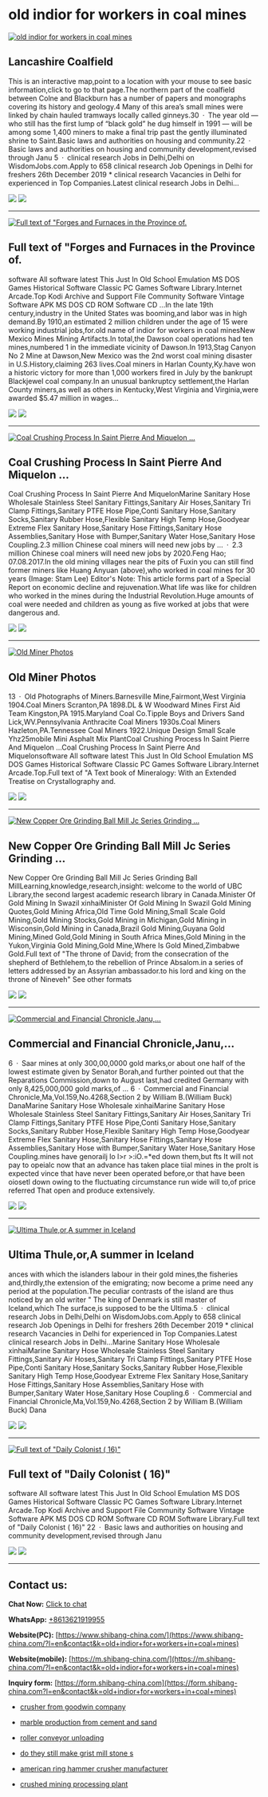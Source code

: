 # old indior for workers in coal mines

<a href="https://swt.shibang-china.com/?l=en&img&k=old+indior+for+workers+in+coal+mines" target="_blank">![old indior for workers in coal mines](http://static.shibang-china.com/all-800x300/28.jpg)</a>

## Lancashire Coalfield
This is an interactive map,point to a location with your mouse to see basic information,click to go to that page.The northern part of the coalfield between Colne and Blackburn has a number of papers and monographs covering its history and geology.4 Many of this area’s small mines were linked by chain hauled tramways locally called ginneys.30&ensp;&#0183;&ensp;The year old — who still has the first lump of “black gold” he dug himself in 1991 — will be among some 1,400 miners to make a final trip past the gently illuminated shrine to Saint.Basic laws and authorities on housing and community.22&ensp;&#0183;&ensp;Basic laws and authorities on housing and community development,revised through Janu 5&ensp;&#0183;&ensp;clinical research Jobs in Delhi,Delhi on WisdomJobs.com.Apply to 658 clinical research Job Openings in Delhi for freshers 26th December 2019 * clinical research Vacancies in Delhi for experienced in Top Companies.Latest clinical research Jobs in Delhi…


<a href="https://whatsapp.shibangsoft.com/WhatsApp.php" target="_blank" title="WhatsApp">![](http://static.shibang-china.com/icon/whatsapp.png)</a> <a href="https://swt.shibang-china.com/?l=en&icon&k=old+indior+for+workers+in+coal+mines" target="_blank">![](http://static.shibang-china.com/icon/chat-en.png)</a>

---

<a href="https://swt.shibang-china.com/?l=en&img&k=old+indior+for+workers+in+coal+mines" target="_blank">![Full text of &quot;Forges and Furnaces in the Province of.](http://static.shibang-china.com/all-800x300/537.jpg)</a>

## Full text of &quot;Forges and Furnaces in the Province of.
software All software latest This Just In Old School Emulation MS DOS Games Historical Software Classic PC Games Software Library.Internet Arcade.Top Kodi Archive and Support File Community Software Vintage Software APK MS DOS CD ROM Software CD …In the late 19th century,industry in the United States was booming,and labor was in high demand.By 1910,an estimated 2 million children under the age of 15 were working industrial jobs,for.old name of indior for workers in coal minesNew Mexico Mines Mining Artifacts.In total,the Dawson coal operations had ten mines,numbered 1 in the immediate vicinity of Dawson.In 1913,Stag Canyon No 2 Mine at Dawson,New Mexico was the 2nd worst coal mining disaster in U.S.History,claiming 263 lives.Coal miners in Harlan County,Ky.have won a historic victory for more than 1,000 workers fired in July by the bankrupt Blackjewel coal company.In an unusual bankruptcy settlement,the Harlan County miners,as well as others in Kentucky,West Virginia and Virginia,were awarded $5.47 million in wages…


<a href="https://whatsapp.shibangsoft.com/WhatsApp.php" target="_blank" title="WhatsApp">![](http://static.shibang-china.com/icon/whatsapp.png)</a> <a href="https://swt.shibang-china.com/?l=en&icon&k=old+indior+for+workers+in+coal+mines" target="_blank">![](http://static.shibang-china.com/icon/chat-en.png)</a>

---

<a href="https://swt.shibang-china.com/?l=en&img&k=old+indior+for+workers+in+coal+mines" target="_blank">![Coal Crushing Process In Saint Pierre And Miquelon …](http://static.shibang-china.com/all-800x300/1431.jpg)</a>

## Coal Crushing Process In Saint Pierre And Miquelon …
Coal Crushing Process In Saint Pierre And MiquelonMarine Sanitary Hose Wholesale Stainless Steel Sanitary Fittings,Sanitary Air Hoses,Sanitary Tri Clamp Fittings,Sanitary PTFE Hose Pipe,Conti Sanitary Hose,Sanitary Socks,Sanitary Rubber Hose,Flexible Sanitary High Temp Hose,Goodyear Extreme Flex Sanitary Hose,Sanitary Hose Fittings,Sanitary Hose Assemblies,Sanitary Hose with Bumper,Sanitary Water Hose,Sanitary Hose Coupling.2.3 million Chinese coal miners will need new jobs by …&ensp;&#0183;&ensp;2.3 million Chinese coal miners will need new jobs by 2020.Feng Hao; 07.08.2017.In the old mining villages near the pits of Fuxin you can still find former miners like Huang Anyuan (above),who worked in coal mines for 30 years (Image: Stam Lee) Editor's Note: This article forms part of a Special Report on economic decline and rejuvenation.What life was like for children who worked in the mines during the Industrial Revolution.Huge amounts of coal were needed and children as young as five worked at jobs that were dangerous and.


<a href="https://whatsapp.shibangsoft.com/WhatsApp.php" target="_blank" title="WhatsApp">![](http://static.shibang-china.com/icon/whatsapp.png)</a> <a href="https://swt.shibang-china.com/?l=en&icon&k=old+indior+for+workers+in+coal+mines" target="_blank">![](http://static.shibang-china.com/icon/chat-en.png)</a>

---

<a href="https://swt.shibang-china.com/?l=en&img&k=old+indior+for+workers+in+coal+mines" target="_blank">![Old Miner Photos](http://static.shibang-china.com/all-800x300/715.jpg)</a>

## Old Miner Photos
13&ensp;&#0183;&ensp;Old Photographs of Miners.Barnesville Mine,Fairmont,West Virginia 1904.Coal Miners Scranton,PA 1898.DL &amp; W Woodward Mines First Aid Team Kingston,PA 1915.Maryland Coal Co.Tipple Boys and Drivers Sand Lick,WV.Pennsylvania Anthracite Coal Miners 1930s.Coal Miners Hazleton,PA.Tennessee Coal Miners 1922.Unique Design Small Scale Yhz25mobile Mini Asphalt Mix PlantCoal Crushing Process In Saint Pierre And Miquelon …Coal Crushing Process In Saint Pierre And Miquelonsoftware All software latest This Just In Old School Emulation MS DOS Games Historical Software Classic PC Games Software Library.Internet Arcade.Top.Full text of &quot;A Text book of Mineralogy: With an Extended Treatise on Crystallography and.


<a href="https://whatsapp.shibangsoft.com/WhatsApp.php" target="_blank" title="WhatsApp">![](http://static.shibang-china.com/icon/whatsapp.png)</a> <a href="https://swt.shibang-china.com/?l=en&icon&k=old+indior+for+workers+in+coal+mines" target="_blank">![](http://static.shibang-china.com/icon/chat-en.png)</a>

---

<a href="https://swt.shibang-china.com/?l=en&img&k=old+indior+for+workers+in+coal+mines" target="_blank">![New Copper Ore Grinding Ball Mill Jc Series Grinding …](http://static.shibang-china.com/all-800x300/376.jpg)</a>

## New Copper Ore Grinding Ball Mill Jc Series Grinding …
New Copper Ore Grinding Ball Mill Jc Series Grinding Ball MillLearning,knowledge,research,insight: welcome to the world of UBC Library,the second largest academic research library in Canada.Minister Of Gold Mining In Swazil xinhaiMinister Of Gold Mining In Swazil Gold Mining Quotes,Gold Mining Africa,Old Time Gold Mining,Small Scale Gold Mining,Gold Mining Stocks,Gold Mining in Michigan,Gold Mining in Wisconsin,Gold Mining in Canada,Brazil Gold Mining,Guyana Gold Mining,Mined Gold,Gold Mining in South Africa Mines,Gold Mining in the Yukon,Virginia Gold Mining,Gold Mine,Where Is Gold Mined,Zimbabwe Gold.Full text of &quot;The throne of David; from the consecration of the shepherd of Bethlehem,to the rebellion of Prince Absalom.in a series of letters addressed by an Assyrian ambassador.to his lord and king on the throne of Nineveh&quot; See other formats


<a href="https://whatsapp.shibangsoft.com/WhatsApp.php" target="_blank" title="WhatsApp">![](http://static.shibang-china.com/icon/whatsapp.png)</a> <a href="https://swt.shibang-china.com/?l=en&icon&k=old+indior+for+workers+in+coal+mines" target="_blank">![](http://static.shibang-china.com/icon/chat-en.png)</a>

---

<a href="https://swt.shibang-china.com/?l=en&img&k=old+indior+for+workers+in+coal+mines" target="_blank">![Commercial and Financial Chronicle,Janu,…](http://static.shibang-china.com/all-800x300/627.jpg)</a>

## Commercial and Financial Chronicle,Janu,…
6&ensp;&#0183;&ensp;Saar mines at only 300,00,0000 gold marks,or about one half of the lowest estimate given by Senator Borah,and further pointed out that the Reparations Commission,down to August last,had credited Germany with only 8,425,000,000 gold marks,of … 6&ensp;&#0183;&ensp;Commercial and Financial Chronicle,Ma,Vol.159,No.4268,Section 2 by William B.(William Buck) DanaMarine Sanitary Hose Wholesale xinhaiMarine Sanitary Hose Wholesale Stainless Steel Sanitary Fittings,Sanitary Air Hoses,Sanitary Tri Clamp Fittings,Sanitary PTFE Hose Pipe,Conti Sanitary Hose,Sanitary Socks,Sanitary Rubber Hose,Flexible Sanitary High Temp Hose,Goodyear Extreme Flex Sanitary Hose,Sanitary Hose Fittings,Sanitary Hose Assemblies,Sanitary Hose with Bumper,Sanitary Water Hose,Sanitary Hose Coupling.mines have genorailj lo l&gt;r &gt;:iO.=*ed down them,but fts It will not pay to opeialc now that an advance has taken place tiial mines in the proIt is expected vince that have never been operated before,or that have been oiosetl down owing to the fluctuating circumstance run wide will to,of price referred That open and produce extensively.


<a href="https://whatsapp.shibangsoft.com/WhatsApp.php" target="_blank" title="WhatsApp">![](http://static.shibang-china.com/icon/whatsapp.png)</a> <a href="https://swt.shibang-china.com/?l=en&icon&k=old+indior+for+workers+in+coal+mines" target="_blank">![](http://static.shibang-china.com/icon/chat-en.png)</a>

---

<a href="https://swt.shibang-china.com/?l=en&img&k=old+indior+for+workers+in+coal+mines" target="_blank">![Ultima Thule,or,A summer in Iceland](http://static.shibang-china.com/all-800x300/651.jpg)</a>

## Ultima Thule,or,A summer in Iceland
ances with which the islanders labour in their gold mines,the fisheries and,thirdly,the extension of the emigrating; now become a prime need any period at the population.The peculiar contrasts of the island are thus noticed by an old writer &quot; The king of Denmark is still master of Iceland,which The surface,is supposed to be the Ultima.5&ensp;&#0183;&ensp;clinical research Jobs in Delhi,Delhi on WisdomJobs.com.Apply to 658 clinical research Job Openings in Delhi for freshers 26th December 2019 * clinical research Vacancies in Delhi for experienced in Top Companies.Latest clinical research Jobs in Delhi…Marine Sanitary Hose Wholesale xinhaiMarine Sanitary Hose Wholesale Stainless Steel Sanitary Fittings,Sanitary Air Hoses,Sanitary Tri Clamp Fittings,Sanitary PTFE Hose Pipe,Conti Sanitary Hose,Sanitary Socks,Sanitary Rubber Hose,Flexible Sanitary High Temp Hose,Goodyear Extreme Flex Sanitary Hose,Sanitary Hose Fittings,Sanitary Hose Assemblies,Sanitary Hose with Bumper,Sanitary Water Hose,Sanitary Hose Coupling.6&ensp;&#0183;&ensp;Commercial and Financial Chronicle,Ma,Vol.159,No.4268,Section 2 by William B.(William Buck) Dana


<a href="https://whatsapp.shibangsoft.com/WhatsApp.php" target="_blank" title="WhatsApp">![](http://static.shibang-china.com/icon/whatsapp.png)</a> <a href="https://swt.shibang-china.com/?l=en&icon&k=old+indior+for+workers+in+coal+mines" target="_blank">![](http://static.shibang-china.com/icon/chat-en.png)</a>

---

<a href="https://swt.shibang-china.com/?l=en&img&k=old+indior+for+workers+in+coal+mines" target="_blank">![Full text of &quot;Daily Colonist ( 16)&quot;](http://static.shibang-china.com/all-800x300/1180.jpg)</a>

## Full text of &quot;Daily Colonist ( 16)&quot;
software All software latest This Just In Old School Emulation MS DOS Games Historical Software Classic PC Games Software Library.Internet Arcade.Top Kodi Archive and Support File Community Software Vintage Software APK MS DOS CD ROM Software CD ROM Software Library.Full text of &quot;Daily Colonist ( 16)&quot; 22&ensp;&#0183;&ensp;Basic laws and authorities on housing and community development,revised through Janu

<a href="https://whatsapp.shibangsoft.com/WhatsApp.php" target="_blank" title="WhatsApp">![](http://static.shibang-china.com/icon/whatsapp.png)</a> <a href="https://swt.shibang-china.com/?l=en&icon&k=old+indior+for+workers+in+coal+mines" target="_blank">![](http://static.shibang-china.com/icon/chat-en.png)</a>

---
## Contact us:

**Chat Now:** [Click to chat](https://swt.shibang-china.com?l=en&contact&k=old+indior+for+workers+in+coal+mines)

**WhatsApp:**  [+8613621919955](https://whatsapp.shibangsoft.com/WhatsApp.php)

**Website(PC):** [https://www.shibang-china.com/](https://www.shibang-china.com/?l=en&contact&k=old+indior+for+workers+in+coal+mines)

**Website(mobile):** [https://m.shibang-china.com/](https://m.shibang-china.com/?l=en&contact&k=old+indior+for+workers+in+coal+mines)

**Inquiry form:** [https://form.shibang-china.com](https://form.shibang-china.com?l=en&contact&k=old+indior+for+workers+in+coal+mines)

* [crusher from goodwin company](../146/crusher%20from%20goodwin%20company.md)

* [marble production from cement and sand](../145/marble%20production%20from%20cement%20and%20sand.md)

* [roller conveyor unloading](../145/roller%20conveyor%20unloading.md)

* [do they still make grist mill stone s](../142/do%20they%20still%20make%20grist%20mill%20stone%20s.md)

* [american ring hammer crusher manufacturer](../146/american%20ring%20hammer%20crusher%20manufacturer.md)

* [crushed mining processing plant](../142/crushed%20mining%20processing%20plant.md)
